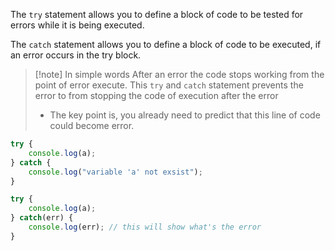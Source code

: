The `try` statement allows you to define a block of code to be tested for errors while it is being executed.

The `catch` statement allows you to define a block of code to be executed, if an error occurs in the try block.

>[!note] In simple words
>After an error the code stops working from the point of error execute.
>This `try` and `catch` statement prevents the error to from stopping the code of execution after the error
>- The key point is, you already need to predict that this line of code could become error.

```js
try {
	console.log(a);
} catch {
	console.log("variable 'a' not exsist");
}
```

```js
try {
	console.log(a);
} catch(err) {
	console.log(err); // this will show what's the error
}
```